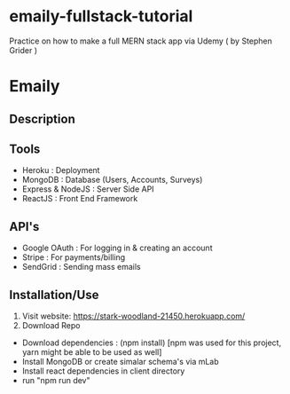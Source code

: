 # emaily-fullstack-tutorial
Practice on how to make a full MERN stack app via Udemy ( by Stephen Grider )

# Emaily

## Description

## Tools
- Heroku : Deployment
- MongoDB : Database (Users, Accounts, Surveys)
- Express & NodeJS : Server Side API
- ReactJS : Front End Framework

## API's
- Google OAuth : For logging in & creating an account
- Stripe : For payments/billing
- SendGrid : Sending mass emails

## Installation/Use
1. Visit website: https://stark-woodland-21450.herokuapp.com/
2. Download Repo
- Download dependencies : (npm install) [npm was used for this project, yarn might be able to be used as well]
- Install MongoDB or create simalar schema's via mLab
- Install react dependencies in client directory
- run "npm run dev"